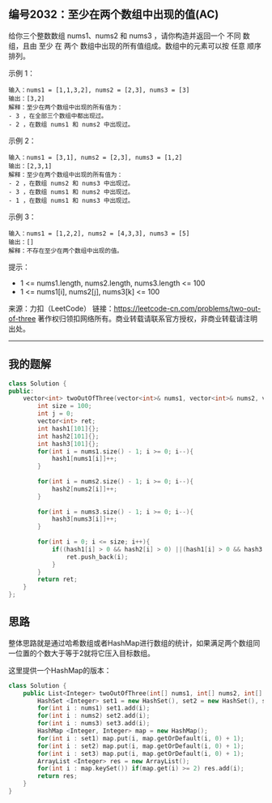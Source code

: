 ## 编号2032：至少在两个数组中出现的值(AC)

给你三个整数数组 nums1、nums2 和 nums3 ，请你构造并返回一个 不同 数组，且由 至少 在 两个 数组中出现的所有值组成。数组中的元素可以按 任意 顺序排列。
 

示例 1：
```
输入：nums1 = [1,1,3,2], nums2 = [2,3], nums3 = [3]
输出：[3,2]
解释：至少在两个数组中出现的所有值为：
- 3 ，在全部三个数组中都出现过。
- 2 ，在数组 nums1 和 nums2 中出现过。
```
示例 2：
```
输入：nums1 = [3,1], nums2 = [2,3], nums3 = [1,2]
输出：[2,3,1]
解释：至少在两个数组中出现的所有值为：
- 2 ，在数组 nums2 和 nums3 中出现过。
- 3 ，在数组 nums1 和 nums2 中出现过。
- 1 ，在数组 nums1 和 nums3 中出现过。
```
示例 3：
```
输入：nums1 = [1,2,2], nums2 = [4,3,3], nums3 = [5]
输出：[]
解释：不存在至少在两个数组中出现的值。 
```
提示：

* 1 <= nums1.length, nums2.length, nums3.length <= 100
* 1 <= nums1[i], nums2[j], nums3[k] <= 100

来源：力扣（LeetCode）
链接：https://leetcode-cn.com/problems/two-out-of-three
著作权归领扣网络所有。商业转载请联系官方授权，非商业转载请注明出处。

---
## 我的题解

```c++
class Solution {
public:
    vector<int> twoOutOfThree(vector<int>& nums1, vector<int>& nums2, vector<int>& nums3) {
        int size = 100;
        int j = 0;
        vector<int> ret;
        int hash1[101]{};
        int hash2[101]{};
        int hash3[101]{};
        for(int i = nums1.size() - 1; i >= 0; i--){
            hash1[nums1[i]]++;
        }
        
        for(int i = nums2.size() - 1; i >= 0; i--){
            hash2[nums2[i]]++;
        }
        
        for(int i = nums3.size() - 1; i >= 0; i--){
            hash3[nums3[i]]++;
        }
        
        for(int i = 0; i <= size; i++){
            if((hash1[i] > 0 && hash2[i] > 0) ||(hash1[i] > 0 && hash3[i] > 0) || (hash2[i] > 0 && hash3[i] > 0)){
                ret.push_back(i);
            }
        }
        return ret;
    }
};
```
## 思路

整体思路就是通过哈希数组或者HashMap进行数组的统计，如果满足两个数组同一位置的个数大于等于2就将它压入目标数组。

这里提供一个HashMap的版本：
```c++
class Solution {
    public List<Integer> twoOutOfThree(int[] nums1, int[] nums2, int[] nums3) {
        HashSet <Integer> set1 = new HashSet(), set2 = new HashSet(), set3 = new HashSet();
        for(int i : nums1) set1.add(i);
        for(int i : nums2) set2.add(i);
        for(int i : nums3) set3.add(i);
        HashMap <Integer, Integer> map = new HashMap();
        for(int i : set1) map.put(i, map.getOrDefault(i, 0) + 1);
        for(int i : set2) map.put(i, map.getOrDefault(i, 0) + 1);
        for(int i : set3) map.put(i, map.getOrDefault(i, 0) + 1);
        ArrayList <Integer> res = new ArrayList();
        for(int i : map.keySet()) if(map.get(i) >= 2) res.add(i);
        return res;
    }
}
```